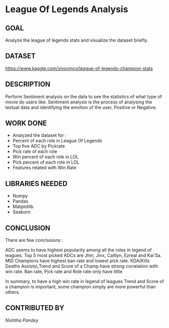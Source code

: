 # League Of Legends Analysis

  

## GOAL

  
Analyze the league of legends stats and visualize the dataset briefly.


## DATASET

  
  https://www.kaggle.com/vivovinco/league-of-legends-champion-stats

## DESCRIPTION
  
Perform Sentiment analysis on the data to see the statistics of what type of movie do users like. Sentiment analysis is the process of analysing the textual data and identifying the emotion of the user, Positive or Negative.

## WORK DONE

* Analyzed the dataset for :
* Percent of each role in League Of Legends
* Top five ADC by Pickrate
* Pick rate of each role
* Win percent of each role in LOL
* Pick percent of each role in LOL
* Features related with Win Rate


  
## LIBRARIES NEEDED

* Numpy
* Pandas
* Matplotlib
* Seaborn



## CONCLUSION

There are few conclusions :

ADC seems to have highest popularity among all the roles in legend of leagues. Top 5 most picked ADCs are Jhin, Jinx, Caitlyn, Ezreal and Kai'Sa.
MID Champions have highest ban rate and lowest pick rate.
KDA(Kills Deaths Assists),Trend and Score of a Champ have strong correlation with win rate.
Ban rate, Pick rate and Role rate only have little

In summary, to have a high win rate in legend of leagues Trend and Score of a champion is important, some champion simply are more powerful than others.

## CONTRIBUTED BY

*Nishtha Pandey*